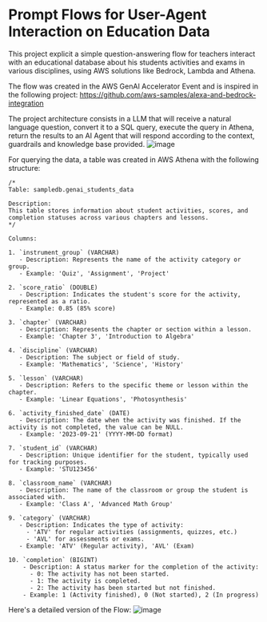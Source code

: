 # Prompt Flows for User-Agent Interaction on Education Data
This project explicit a simple question-answering flow for teachers interact with an educational database about his students activities and exams in various disciplines, using AWS solutions like Bedrock, Lambda and Athena.

The flow was created in the AWS GenAI Accelerator Event and is inspired in the following project: https://github.com/aws-samples/alexa-and-bedrock-integration

The project architecture consists in a LLM that will receive a natural language question, convert it to a SQL query, execute the query in Athena, return the results to an AI Agent that will respond according to the context, guardrails and knowledge base provided.
![image](https://github.com/user-attachments/assets/c22aa887-3b1d-4443-b781-d1069ce7355b)

For querying the data, a table was created in AWS Athena with the following structure:

```
/*
Table: sampledb.genai_students_data

Description:
This table stores information about student activities, scores, and completion statuses across various chapters and lessons.
*/

Columns:

1. `instrument_group` (VARCHAR)
   - Description: Represents the name of the activity category or group.
   - Example: 'Quiz', 'Assignment', 'Project'

2. `score_ratio` (DOUBLE)
   - Description: Indicates the student's score for the activity, represented as a ratio.
   - Example: 0.85 (85% score)

3. `chapter` (VARCHAR)
   - Description: Represents the chapter or section within a lesson.
   - Example: 'Chapter 3', 'Introduction to Algebra'

4. `discipline` (VARCHAR)
   - Description: The subject or field of study.
   - Example: 'Mathematics', 'Science', 'History'

5. `lesson` (VARCHAR)
   - Description: Refers to the specific theme or lesson within the chapter.
   - Example: 'Linear Equations', 'Photosynthesis'

6. `activity_finished_date` (DATE)
   - Description: The date when the activity was finished. If the activity is not completed, the value can be NULL.
   - Example: '2023-09-21' (YYYY-MM-DD format)

7. `student_id` (VARCHAR)
   - Description: Unique identifier for the student, typically used for tracking purposes.
   - Example: 'STU123456'

8. `classroom_name` (VARCHAR)
   - Description: The name of the classroom or group the student is associated with.
   - Example: 'Class A', 'Advanced Math Group'

9. `category` (VARCHAR)
   - Description: Indicates the type of activity:
     - 'ATV' for regular activities (assignments, quizzes, etc.)
     - 'AVL' for assessments or exams.
   - Example: 'ATV' (Regular activity), 'AVL' (Exam)

10. `completion` (BIGINT)
    - Description: A status marker for the completion of the activity:
      - 0: The activity has not been started.
      - 1: The activity is completed.
      - 2: The activity has been started but not finished.
    - Example: 1 (Activity finished), 0 (Not started), 2 (In progress)
```

Here's a detailed version of the Flow:
![image](https://github.com/user-attachments/assets/121ab1e2-b2ec-408a-b017-a07c15ebf52f)
